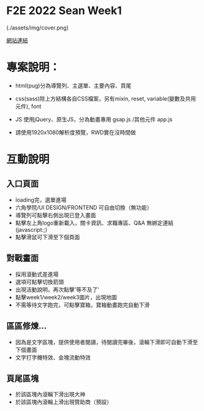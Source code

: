 # F2E 2022 Sean Week1
(./assets/img/cover.png)

[網站連結](https://lashawty.github.io/f2e_2022_sean/)



# 專案說明：

- html(pug)分為導覽列、主選單、主要內容、頁尾

- css(sass)除上方結構各自CSS檔案，另有mixin, reset, variable(變數及共用元件), font

- JS 使用jQuery、原生JS，分為動畫專用 gsap.js /其他元件 app.js

- 請使用1920x1080解析度預覽，RWD實在沒時間做

# 互動說明

## 入口頁面
- loading完，選單進場
- 六角學院/UI DESIGN/FRONTEND 可自由切換（無功能）
- 導覽列可點擊右側出現已登入畫面
- 點擊左上角logo重新載入，關卡資訊、求職專區、Q&A 無綁定連結(javascript:;)
- 點擊滑鼠可下滑至下個頁面

## 對戰畫面
- 採用滾動式差進場
- 選項可點擊切換箭頭
- 出現活動說明，再次點擊'等不及了'
- 點擊week1/week2/week3圖片，出現地圖
- 不需等待文字跑完，可點擊寶箱，寶箱動畫跑完自動下滑

## 區區修煉...
- 因為是文字區塊，提供使用者閱讀，待閱讀完畢後，滾輪下滑即可自動下滑至下個畫面
- 文字打字機特效、金塊流動特效

## 頁尾區塊
- 於該區塊內滾輪下滑出現大神
- 於該區塊內滾輪上滑出現贊助商（預設）